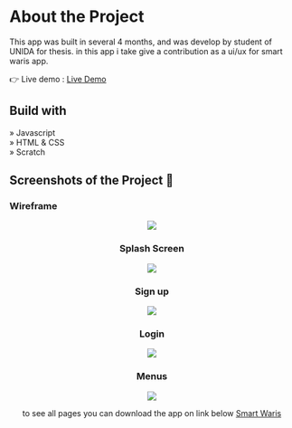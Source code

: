 # About the Project
This app was built in several 4 months, and was develop by student of UNIDA for thesis.
in this app i take give a contribution as a ui/ux for smart waris app.

👉 Live demo : <a href='https://play.google.com/store/apps/details?id=com.stunggal.smartwaris'>Live Demo</a>

## Build with
» Javascript <br>
» HTML & CSS <br>
» Scratch <br>

## Screenshots of the Project 📸

### Wireframe
<div align='center'>
<img src='https://github.com/Syamabbas/smart-waris/blob/494c7ff81d11067fc2e561b724cccb5627e53e93/img/wireframe.JPG'/>

### Splash Screen
<div align='center'>
<img src='https://github.com/Syamabbas/smart-waris/blob/494c7ff81d11067fc2e561b724cccb5627e53e93/img/splash.jpg'/>

### Sign up
<div align='center'>
<img src='https://github.com/Syamabbas/smart-waris/blob/494c7ff81d11067fc2e561b724cccb5627e53e93/img/Sign%20Up.jpg'/>

### Login
<div align='center'>
<img src='https://github.com/Syamabbas/smart-waris/blob/494c7ff81d11067fc2e561b724cccb5627e53e93/img/Log%20In.jpg'/>

### Menus
<div align='center'>
<img src='https://github.com/Syamabbas/smart-waris/blob/494c7ff81d11067fc2e561b724cccb5627e53e93/img/Pendahuluan.jpg'/>

to see all pages you can download the app on link below
<a href='https://play.google.com/store/apps/details?id=com.stunggal.smartwaris'>Smart Waris</a>
